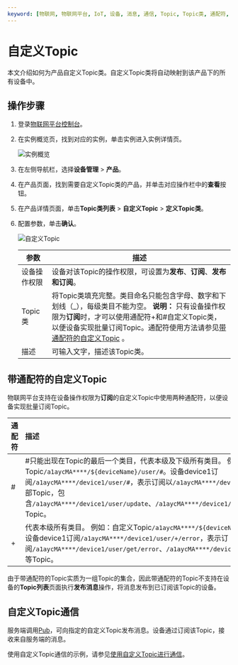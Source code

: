 ```yaml
---
keyword: [物联网, 物联网平台, IoT, 设备, 消息, 通信, Topic, Topic类, 通配符, 自定义Topic, 发布, 订阅]
---
```


# 自定义Topic

本文介绍如何为产品自定义Topic类。自定义Topic类将自动映射到该产品下的所有设备中。

## 操作步骤

1.  登录[物联网平台控制台](https://iot.console.aliyun.com)。

2.  在实例概览页，找到对应的实例，单击实例进入实例详情页。

    ![实例概览](https://static-aliyun-doc.oss-accelerate.aliyuncs.com/assets/img/zh-CN/8727475061/p174584.png)

3.  在左侧导航栏，选择**设备管理** \> **产品**。

4.  在产品页面，找到需要自定义Topic类的产品，并单击对应操作栏中的**查看**按钮。

5.  在产品详情页面，单击**Topic类列表** \> **自定义Topic** \> **定义Topic类**。

6.  配置参数，单击**确认**。

    ![自定义Topic](https://static-aliyun-doc.oss-accelerate.aliyuncs.com/assets/img/zh-CN/0645559951/p134081.png)

    |参数|描述|
    |--|--|
    |设备操作权限|设备对该Topic的操作权限，可设置为**发布**、**订阅**、**发布和订阅**。|
    |Topic类|将Topic类填充完整。类目命名只能包含字母、数字和下划线（\_），每级类目不能为空。 **说明：** 只有设备操作权限为**订阅**时，才可以使用通配符+和\#自定义Topic类，以便设备实现批量订阅Topic。通配符使用方法请参见[带通配符的自定义Topic](#section_4x5_31w_af5) 。 |
    |描述|可输入文字，描述该Topic类。|


## 带通配符的自定义Topic

物联网平台支持在设备操作权限为**订阅**的自定义Topic中使用两种通配符，以便设备实现批量订阅Topic。

|通配符|描述|
|:--|:-|
|\#|\#只能出现在Topic的最后一个类目，代表本级及下级所有类目。 例如：自定义Topic`/a1aycMA****/${deviceName}/user/#`。设备device1订阅`/a1aycMA****/device1/user/#`，表示订阅以`/a1aycMA****/device1/user/`为开头的全部Topic，包含`/a1aycMA****/device1/user/update`、`/a1aycMA****/device1/user/update/error`等Topic。 |
|+|代表本级所有类目。 例如：自定义Topic`/a1aycMA****/${deviceName}/user/+/error`。设备device1订阅`/a1aycMA****/device1/user/+/error`，表示订阅`/a1aycMA****/device1/user/get/error`、`/a1aycMA****/device1/user/update/error`等Topic。 |

由于带通配符的Topic实质为一组Topic的集合，因此带通配符的Topic不支持在设备的**Topic列表**页面执行**发布消息**操作，将消息发布到已订阅该Topic的设备。

## 自定义Topic通信

服务端调用[Pub](/cn.zh-CN/云端开发指南/云端API参考/消息通信/Pub.md)，可向指定的自定义Topic发布消息。设备通过订阅该Topic，接收来自服务端的消息。

使用自定义Topic通信的示例，请参见[使用自定义Topic进行通信](/cn.zh-CN/最佳实践/消息通信/使用自定义Topic进行通信.md)。

